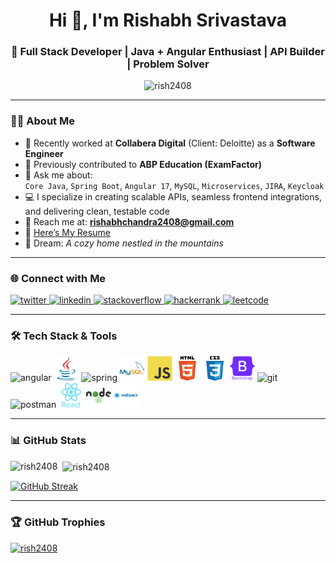 <h1 align="center">Hi 👋, I'm Rishabh Srivastava</h1>
<h3 align="center">🚀 Full Stack Developer | Java + Angular Enthusiast | API Builder | Problem Solver</h3>

<p align="center">
  <img src="https://komarev.com/ghpvc/?username=rish2408&label=Profile%20views&color=0e75b6&style=flat" alt="rish2408" />
</p>

---

### 👨‍💻 About Me

- 🔭 Recently worked at **Collabera Digital** (Client: Deloitte) as a **Software Engineer**  
- 💼 Previously contributed to **ABP Education (ExamFactor)**  
- 💬 Ask me about:  
  `Core Java`, `Spring Boot`, `Angular 17`, `MySQL`, `Microservices`, `JIRA`, `Keycloak`
- 💻 I specialize in creating scalable APIs, seamless frontend integrations, and delivering clean, testable code  
- 📧 Reach me at: **rishabhchandra2408@gmail.com**  
- 📄 [Here’s My Resume](https://drive.google.com/file/d/1pCxAYlosKdcLQ0Tg-IgNru9Wszb6iKjp/view?usp=sharing)  
- 🌄 Dream: *A cozy home nestled in the mountains*

---

### 🌐 Connect with Me

<p align="left">
  <a href="https://twitter.com/rishabhsri2408" target="blank">
    <img src="https://img.shields.io/twitter/follow/rishabhsri2408?logo=twitter&style=for-the-badge" alt="twitter"/>
  </a>
  <a href="https://www.linkedin.com/in/rish2408/" target="blank">
    <img src="https://img.shields.io/badge/LinkedIn-blue?logo=linkedin&style=for-the-badge" alt="linkedin"/>
  </a>
  <a href="https://stackoverflow.com/users/19414082/rishabh-srivastava" target="blank">
    <img src="https://img.shields.io/badge/StackOverflow-orange?logo=stackoverflow&style=for-the-badge" alt="stackoverflow"/>
  </a>
  <a href="https://www.hackerrank.com/rishabhchandra22" target="blank">
    <img src="https://img.shields.io/badge/HackerRank-2EC866?logo=hackerrank&style=for-the-badge" alt="hackerrank"/>
  </a>
  <a href="https://leetcode.com/rishabhchandra2408/" target="blank">
    <img src="https://img.shields.io/badge/LeetCode-yellow?logo=leetcode&style=for-the-badge" alt="leetcode"/>
  </a>
</p>

---

### 🛠️ Tech Stack & Tools

<p align="left">
  <img src="https://angular.io/assets/images/logos/angular/angular.svg" alt="angular" width="40" height="40"/>
  <img src="https://raw.githubusercontent.com/devicons/devicon/master/icons/java/java-original.svg" alt="java" width="40" height="40"/>
  <img src="https://www.vectorlogo.zone/logos/springio/springio-icon.svg" alt="spring" width="40" height="40"/>
  <img src="https://raw.githubusercontent.com/devicons/devicon/master/icons/mysql/mysql-original-wordmark.svg" alt="mysql" width="40" height="40"/>
  <img src="https://raw.githubusercontent.com/devicons/devicon/master/icons/javascript/javascript-original.svg" alt="javascript" width="40" height="40"/>
  <img src="https://raw.githubusercontent.com/devicons/devicon/master/icons/html5/html5-original-wordmark.svg" alt="html5" width="40" height="40"/>
  <img src="https://raw.githubusercontent.com/devicons/devicon/master/icons/css3/css3-original-wordmark.svg" alt="css3" width="40" height="40"/>
  <img src="https://raw.githubusercontent.com/devicons/devicon/master/icons/bootstrap/bootstrap-plain-wordmark.svg" alt="bootstrap" width="40" height="40"/>
  <img src="https://www.vectorlogo.zone/logos/git-scm/git-scm-icon.svg" alt="git" width="40" height="40"/>
  <img src="https://www.vectorlogo.zone/logos/getpostman/getpostman-icon.svg" alt="postman" width="40" height="40"/>
  <img src="https://raw.githubusercontent.com/devicons/devicon/master/icons/react/react-original-wordmark.svg" alt="react" width="40" height="40"/>
  <img src="https://raw.githubusercontent.com/devicons/devicon/master/icons/nodejs/nodejs-original-wordmark.svg" alt="nodejs" width="40" height="40"/>
  <img src="https://raw.githubusercontent.com/devicons/devicon/master/icons/webpack/webpack-original-wordmark.svg" alt="webpack" width="40" height="40"/>
</p>

---

### 📊 GitHub Stats

<p>
  <img align="left" src="https://github-readme-stats.vercel.app/api/top-langs?username=rish2408&show_icons=true&locale=en&layout=compact" alt="rish2408" />
</p>

<p>&nbsp;
  <img align="center" src="https://github-readme-stats.vercel.app/api?username=rish2408&show_icons=true&locale=en" alt="rish2408" />
</p>

<p>
  <a href="https://git.io/streak-stats"><img src="https://github-readme-streak-stats.herokuapp.com?user=rish2408" alt="GitHub Streak" /></a>
</p>

---

### 🏆 GitHub Trophies

<p align="left">
  <a href="https://github.com/ryo-ma/github-profile-trophy">
    <img src="https://github-profile-trophy.vercel.app/?username=rish2408&theme=gruvbox" alt="rish2408" />
  </a>
</p>
